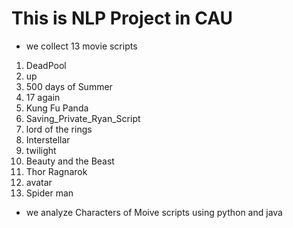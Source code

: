 # This is NLP Project in CAU
- we collect 13 movie scripts
1. DeadPool
2. up
3. 500 days of Summer
4. 17 again
5. Kung Fu Panda
6. Saving_Private_Ryan_Script
7. lord of the rings
8. Interstellar
9. twilight
10. Beauty and the Beast
11. Thor Ragnarok
12. avatar
13. Spider man

- we analyze Characters of Moive scripts using python and java
